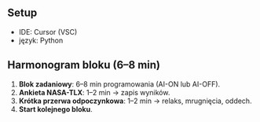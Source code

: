 ## Setup
- IDE: Cursor (VSC)
- język: Python
## Harmonogram bloku (6–8 min)
1. **Blok zadaniowy**: 6–8 min programowania (AI-ON lub AI-OFF).
2. **Ankieta NASA-TLX**: 1–2 min → zapis wyników.
3. **Krótka przerwa odpoczynkowa**: 1–2 min → relaks, mrugnięcia, oddech.
4. **Start kolejnego bloku**.

